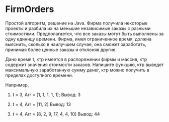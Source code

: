 # FirmOrders
Простой алгоритм, решение на Java. Фирма получила некоторые проекты и разбила их на меньшие независимые заказы с разными стоимостями. Предполагается, что все заказы могут быть выполнены за одну единицу времени. Фирма, имея ограниченное время, должна выяснить, сколько в наилучшем случае, она сможет заработать, принимая более ценные заказы и отклоняя другие.

Дано время t, ктр имеется в распоряжении фирмы и массив, ктр содержит значения стоимости заказов.
Напишите функцию, ктр выведет максимальную заработанную сумму денег, ктр можно получить в пределах доступного времени.

Например,
1. t = 3, Arr = [1, 1, 1, 1, 1]; 
Вывод: 3

2. t = 4, Arr = [11, 2]
Вывод: 13

3. t = 4, Arr = [8, 2, 9, 17, 4, 4, 10]
Вывод: 44
